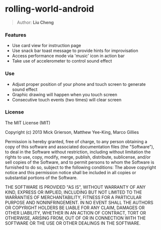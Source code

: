 # rolling-world-android

> Author: **Liu Cheng**

### Features
- Use card view for instruction page
- Use snack bar toast message to provide hints for improvisation
- Access performance mode via 'music' icon in action bar
- Take use of accelerometer to control sound effect

### Use
- Adjust proper position of your phone and touch screen to generate sound effect
- Graphic drawing will happen when you touch screen
- Consecutive touch events (two times) will clear screen 

### License
The MIT License (MIT)

Copyright (c) 2013 Mick Grierson, Matthew Yee-King, Marco Gillies

Permission is hereby granted, free of charge, to any person obtaining a copy of this software and associated documentation files (the "Software"), to deal in the Software without restriction, including without limitation the rights to use, copy, modify, merge, publish, distribute, sublicense, and/or sell copies of the Software, and to permit persons to whom the Software is furnished to do so, subject to the following conditions:
The above copyright notice and this permission notice shall be included in all copies or substantial portions of the Software.

THE SOFTWARE IS PROVIDED "AS IS", WITHOUT WARRANTY OF ANY KIND, EXPRESS OR IMPLIED, INCLUDING BUT NOT LIMITED TO THE WARRANTIES OF MERCHANTABILITY, FITNESS FOR A PARTICULAR PURPOSE AND NONINFRINGEMENT. IN NO EVENT SHALL THE AUTHORS OR COPYRIGHT HOLDERS BE LIABLE FOR ANY CLAIM, DAMAGES OR OTHER LIABILITY, WHETHER IN AN ACTION OF CONTRACT, TORT OR OTHERWISE, ARISING FROM, OUT OF OR IN CONNECTION WITH THE SOFTWARE OR THE USE OR OTHER DEALINGS IN THE SOFTWARE.

